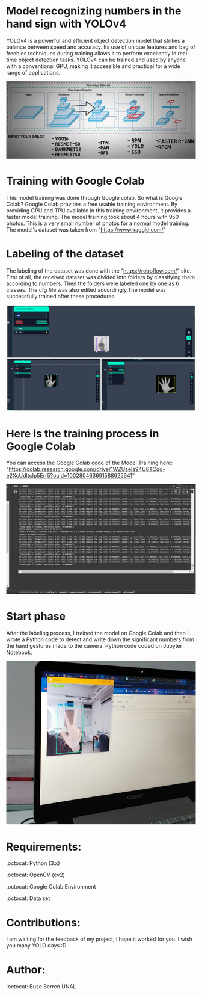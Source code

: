 # Model recognizing numbers in the hand sign with YOLOv4

 YOLOv4 is a powerful and efficient object detection model that strikes a balance between speed and accuracy. Its use of unique features and bag of freebies techniques during training allows it to perform excellently in real-time object detection tasks. YOLOv4 can be trained and used by anyone with a conventional GPU, making it accessible and practical for a wide range of applications.
 

![yolov4](https://github.com/busolbuse/Model-recognizing-numbers-in-the-hand-sign-with-YOLOv4/blob/main/yolov4.png)

# Training with Google Colab

This model training was done through Google colab.
So what is Google Colab?
Google Colab provides a free usable training environment. By providing GPU and TPU available in this training environment, it provides a faster model training.
The model training took about 4 hours with 950 photos. This is a very small number of photos for a normal model training. The model's dataset was taken from "https://www.kaggle.com/"

# Labeling of the dataset

The labeling of the dataset was done with the "https://roboflow.com/" site. First of all, the received dataset was divided into folders by classifying them according to numbers. Then the folders were labeled one by one as 6 classes. The cfg file was also edited accordingly.The model was successfully trained after these procedures.

![labeling](https://github.com/busolbuse/Model-recognizing-numbers-in-the-hand-sign-with-YOLOv4/blob/main/image-grid.png)

# Here is the training process in Google Colab
You can access the Google Colab code of the Model Training here: "https://colab.research.google.com/drive/1WZUsela94U6TCqd-e2XcUdltcIp5Err5?ouid=100280463691588925641"

![training](https://github.com/busolbuse/Model-recognizing-numbers-in-the-hand-sign-with-YOLOv4/blob/main/Ekran%20Al%C4%B1nt%C4%B1s%C4%B14.PNG)

# Start phase

After the labeling process, I trained the model on Google Colab and then I wrote a Python code to detect and write down the significant numbers from the hand gestures made to the camera. Python code coded on Jupyter Notebook.

![start](https://github.com/busolbuse/Model-recognizing-numbers-in-the-hand-sign-with-YOLOv4/blob/main/test2.jpeg)

# Requirements:
:octocat: Python (3.x)

:octocat: OpenCV (cv2)

:octocat: Google Colab Environment

:octocat: Data set

# Contributions: 
I am waiting for the feedback of my project, I hope it worked for you.
I wish you many YOLO days :D

# Author:  
:octocat: Buse Berren ÜNAL



